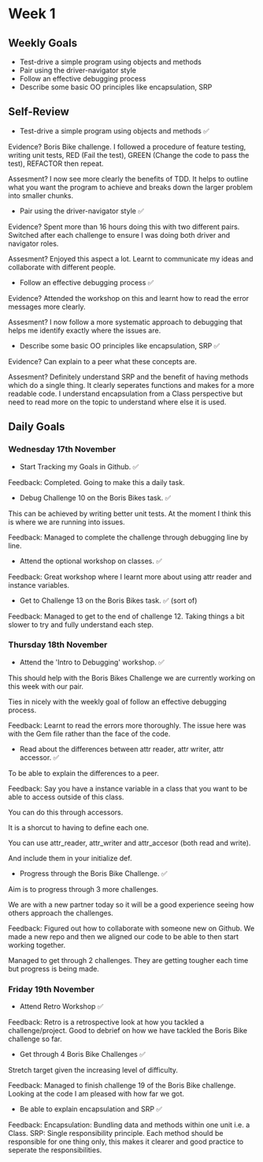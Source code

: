 # Week 1

## Weekly Goals 

- Test-drive a simple program using objects and methods
- Pair using the driver-navigator style
- Follow an effective debugging process
- Describe some basic OO principles like encapsulation, SRP

## Self-Review

- Test-drive a simple program using objects and methods :white_check_mark:

Evidence? Boris Bike challenge. I followed a procedure of feature testing, writing unit tests, RED (Fail the test), GREEN (Change the code to pass the test), REFACTOR then repeat.

Assesment? I now see more clearly the benefits of TDD. It helps to outline what you want the program to achieve and breaks down the larger problem into smaller chunks.

- Pair using the driver-navigator style :white_check_mark:

Evidence? Spent more than 16 hours doing this with two different pairs. Switched after each challenge to ensure I was doing both driver and navigator roles.

Assesment? Enjoyed this aspect a lot. Learnt to communicate my ideas and collaborate with different people. 

- Follow an effective debugging process :white_check_mark:

Evidence? Attended the workshop on this and learnt how to read the error messages more clearly. 

Assesment? I now follow a more systematic approach to debugging that helps me identify exactly where the issues are.

- Describe some basic OO principles like encapsulation, SRP :white_check_mark:

Evidence? Can explain to a peer what these concepts are.

Assesment? Definitely understand SRP and the benefit of having methods which do a single thing. It clearly seperates functions and makes for a more readable code. I understand encapsulation from a Class perspective but need to read more on the topic to understand where else it is used.

## Daily Goals

### Wednesday 17th November 

- Start Tracking my Goals in Github. :white_check_mark:

Feedback: Completed. Going to make this a daily task.

- Debug Challenge 10 on the Boris Bikes task. :white_check_mark:

This can be achieved by writing better unit tests. At the moment I think this is where we are running into issues.

Feedback: Managed to complete the challenge through debugging line by line.

- Attend the optional workshop on classes. :white_check_mark:

Feedback: Great workshop where I learnt more about using attr reader and instance variables.

- Get to Challenge 13 on the Boris Bikes task. :white_check_mark: (sort of)

Feedback: Managed to get to the end of challenge 12. Taking things a bit slower to try and fully understand each step.

### Thursday 18th November

- Attend the 'Intro to Debugging' workshop. :white_check_mark:

This should help with the Boris Bikes Challenge we are currently working on this week with our pair.

Ties in nicely with the weekly goal of follow an effective debugging process.

Feedback: Learnt to read the errors more thoroughly. The issue here was with the Gem file rather than the face of the code.

- Read about the differences between attr reader, attr writer, attr accessor. :white_check_mark:

To be able to explain the differences to a peer.

Feedback: Say you have a instance variable in a class that you want to be able to access outside of this class. 

You can do this through accessors. 

It is a shorcut to having to define each one. 

You can use attr_reader, attr_writer and attr_accesor (both read and write).

And include them in your initialize def.

- Progress through the Boris Bike Challenge. :white_check_mark:

Aim is to progress through 3 more challenges. 

We are with a new partner today so it will be a good experience seeing how others approach the challenges.

Feedback: Figured out how to collaborate with someone new on Github. We made a new repo and then we aligned our code to be able to then start working together.

Managed to get through 2 challenges. They are getting tougher each time but progress is being made.


### Friday 19th November

- Attend Retro Workshop :white_check_mark:

Feedback: Retro is a retrospective look at how you tackled a challenge/project. Good to debrief on how we have tackled the Boris Bike challenge so far.

- Get through 4 Boris Bike Challenges :white_check_mark:


Stretch target given the increasing level of difficulty.

Feedback: Managed to finish challenge 19 of the Boris Bike challenge. Looking at the code I am pleased with how far we got.

- Be able to explain encapsulation and SRP :white_check_mark:

Feedback: Encapsulation: Bundling data and methods within one unit i.e. a Class.
SRP: Single responsibility principle. Each method should be responsible for one thing only, this makes it clearer and good practice to seperate the responsibilities.
